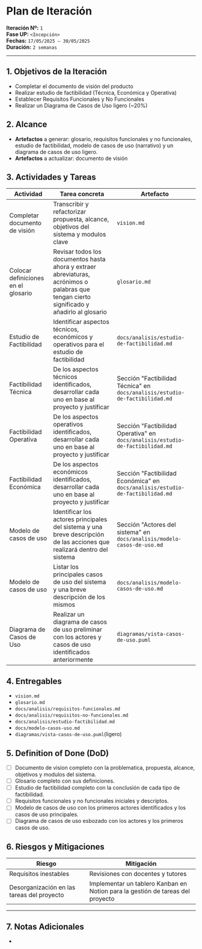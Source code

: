 # Plan de Iteración

**Iteración Nº:** `1`  
**Fase UP:** `<Incepción>`  
**Fechas:** `17/05/2025 – 30/05/2025`  
**Duración:** `2 semanas`

---

## 1. Objetivos de la Iteración
- Completar el documento de visión del producto
- Realizar estudio de factibilidad (Técnica, Económica y Operativa)
- Establecer Requisitos Funcionales y No Funcionales
- Realizar un Diagrama de Casos de Uso ligero (~20%)

## 2. Alcance
* **Artefactos** a generar: glosario, requisitos funcionales y no funcionales, estudio de factibilidad, modelo de casos de uso (narrativo) y un diagrama de casos de uso ligero.
* **Artefactos** a actualizar: documento de visión

## 3. Actividades y Tareas 
| Actividad                           | Tarea concreta                                                                                                                             | Artefacto                                                                      |
| ----------------------------------- | ------------------------------------------------------------------------------------------------------------------------------------------ | ------------------------------------------------------------------------------ |
| Completar documento de visión       | Transcribir y refactorizar propuesta, alcance, objetivos del sistema y modulos clave                                                       | `vision.md`                                                                    |
| Colocar definiciones en el glosario | Revisar todos los documentos hasta ahora y extraer abreviaturas, acrónimos o palabras que tengan cierto significado y añadirlo al glosario | `glosario.md`                                                                  |
| Estudio de Factibilidad             | Identificar aspectos técnicos, económicos y operativos para el estudio de factibilidad                                                     | `docs/analisis/estudio-de-factibilidad.md`                                     |
| Factibilidad Técnica                | De los aspectos técnicos identificados, desarrollar cada uno en base al proyecto y justificar                                              | Sección "Factibilidad Técnica" en `docs/analisis/estudio-de-factibilidad.md`   |
| Factibilidad Operativa              | De los aspectos operativos identificados, desarrollar cada uno en base al proyecto y justificar                                            | Sección "Factibilidad Operativa" en `docs/analisis/estudio-de-factibilidad.md` |
| Factibilidad Económica              | De los aspectos económicos identificados, desarrollar cada uno en base al proyecto y justificar                                            | Sección "Factibilidad Económica" en `docs/analisis/estudio-de-factibilidad.md` |
| Modelo de casos de uso              | Identificar los actores principales del sistema y una breve descripción de las acciones que realizará dentro del sistema                   | Sección "Actores del sistema" en `docs/analisis/modelo-casos-de-uso.md`        |
| Modelo de casos de uso              | Listar los principales casos de uso del sistema y una breve descripción de los mismos                                                      | `docs/analisis/modelo-casos-de-uso.md`                                         |
| Diagrama de Casos de Uso            | Realizar un diagrama de casos de uso preliminar con los actores y casos de uso identificados anteriormente                                 | `diagramas/vista-casos-de-uso.puml`                                            |

## 4. Entregables
- `vision.md`
- `glosario.md`
- `docs/analisis/requisitos-funcionales.md`
- `docs/analisis/requisitos-no-funcionales.md`
- `docs/analisis/estudio-factibilidad.md`
- `docs/modelo-casos-uso.md`
- `diagramas/vista-casos-de-uso.puml`(ligero)

## 5. Definition of Done (DoD)
- [ ] Documento de vision completo con la problematica, propuesta, alcance, objetivos y modulos del sistema.
- [ ] Glosario completo con sus definiciones.
- [ ] Estudio de factibilidad completo con la conclusión de cada tipo de factibilidad.
- [ ] Requisitos funcionales y no funcionales iniciales y descriptos.
- [ ] Modelo de casos de uso con los primeros actores identificados y los casos de uso principales.
- [ ] Diagrama de casos de uso esbozado con los actores y los primeros casos de uso.

## 6. Riesgos y Mitigaciones

| Riesgo                                     | Mitigación                                                                     |
| ------------------------------------------ | ------------------------------------------------------------------------------ |
| Requisitos inestables                      | Revisiones con docentes y tutores                                              |
| Desorganización en las tareas del proyecto | Implementar un tablero Kanban en Notion para la gestión de tareas del proyecto |

---

## 7. Notas Adicionales
- 